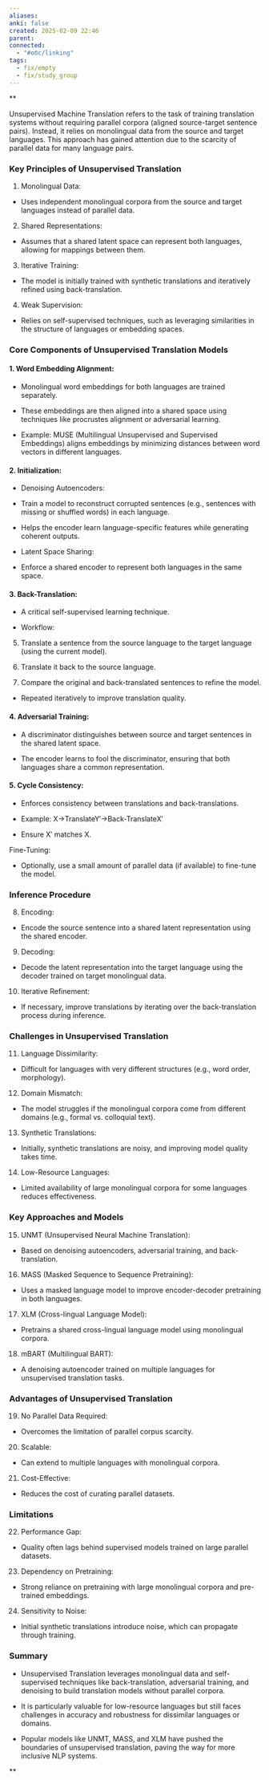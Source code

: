 ```yaml
---
aliases: 
anki: false
created: 2025-02-09 22:46
parent: 
connected:
  - "#обс/linking"
tags:
  - fix/empty
  - fix/study_group
---
```


**

Unsupervised Machine Translation refers to the task of training translation systems without requiring parallel corpora (aligned source-target sentence pairs). Instead, it relies on monolingual data from the source and target languages. This approach has gained attention due to the scarcity of parallel data for many language pairs.

### Key Principles of Unsupervised Translation

1. Monolingual Data:
    

- Uses independent monolingual corpora from the source and target languages instead of parallel data.
    

2. Shared Representations:
    

- Assumes that a shared latent space can represent both languages, allowing for mappings between them.
    

3. Iterative Training:
    

- The model is initially trained with synthetic translations and iteratively refined using back-translation.
    

4. Weak Supervision:
    

- Relies on self-supervised techniques, such as leveraging similarities in the structure of languages or embedding spaces.
    

### Core Components of Unsupervised Translation Models

#### 1. Word Embedding Alignment:

- Monolingual word embeddings for both languages are trained separately.
    
- These embeddings are then aligned into a shared space using techniques like procrustes alignment or adversarial learning.
    
- Example: MUSE (Multilingual Unsupervised and Supervised Embeddings) aligns embeddings by minimizing distances between word vectors in different languages.
    

#### 2. Initialization:

- Denoising Autoencoders:
    

- Train a model to reconstruct corrupted sentences (e.g., sentences with missing or shuffled words) in each language.
    
- Helps the encoder learn language-specific features while generating coherent outputs.
    

- Latent Space Sharing:
    

- Enforce a shared encoder to represent both languages in the same space.
    

#### 3. Back-Translation:

- A critical self-supervised learning technique.
    
- Workflow:
    

5. Translate a sentence from the source language to the target language (using the current model).
    
6. Translate it back to the source language.
    
7. Compare the original and back-translated sentences to refine the model.
    

- Repeated iteratively to improve translation quality.
    

#### 4. Adversarial Training:

- A discriminator distinguishes between source and target sentences in the shared latent space.
    
- The encoder learns to fool the discriminator, ensuring that both languages share a common representation.
    

#### 5. Cycle Consistency:

- Enforces consistency between translations and back-translations.
    
- Example: X→TranslateY′→Back-TranslateX′
    

- Ensure X′ matches X.
    

Fine-Tuning:

- Optionally, use a small amount of parallel data (if available) to fine-tune the model.
    

### Inference Procedure

8. Encoding:
    

- Encode the source sentence into a shared latent representation using the shared encoder.
    

9. Decoding:
    

- Decode the latent representation into the target language using the decoder trained on target monolingual data.
    

10. Iterative Refinement:
    

- If necessary, improve translations by iterating over the back-translation process during inference.
    

### Challenges in Unsupervised Translation

11. Language Dissimilarity:
    

- Difficult for languages with very different structures (e.g., word order, morphology).
    

12. Domain Mismatch:
    

- The model struggles if the monolingual corpora come from different domains (e.g., formal vs. colloquial text).
    

13. Synthetic Translations:
    

- Initially, synthetic translations are noisy, and improving model quality takes time.
    

14. Low-Resource Languages:
    

- Limited availability of large monolingual corpora for some languages reduces effectiveness.
    

### Key Approaches and Models

15. UNMT (Unsupervised Neural Machine Translation):
    

- Based on denoising autoencoders, adversarial training, and back-translation.
    

16. MASS (Masked Sequence to Sequence Pretraining):
    

- Uses a masked language model to improve encoder-decoder pretraining in both languages.
    

17. XLM (Cross-lingual Language Model):
    

- Pretrains a shared cross-lingual language model using monolingual corpora.
    

18. mBART (Multilingual BART):
    

- A denoising autoencoder trained on multiple languages for unsupervised translation tasks.
    

### Advantages of Unsupervised Translation

19. No Parallel Data Required:
    

- Overcomes the limitation of parallel corpus scarcity.
    

20. Scalable:
    

- Can extend to multiple languages with monolingual corpora.
    

21. Cost-Effective:
    

- Reduces the cost of curating parallel datasets.
    

### Limitations

22. Performance Gap:
    

- Quality often lags behind supervised models trained on large parallel datasets.
    

23. Dependency on Pretraining:
    

- Strong reliance on pretraining with large monolingual corpora and pre-trained embeddings.
    

24. Sensitivity to Noise:
    

- Initial synthetic translations introduce noise, which can propagate through training.
    

### Summary

- Unsupervised Translation leverages monolingual data and self-supervised techniques like back-translation, adversarial training, and denoising to build translation models without parallel corpora.
    
- It is particularly valuable for low-resource languages but still faces challenges in accuracy and robustness for dissimilar languages or domains.
    
- Popular models like UNMT, MASS, and XLM have pushed the boundaries of unsupervised translation, paving the way for more inclusive NLP systems.
    

**